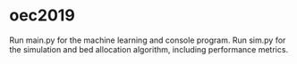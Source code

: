 # oec2019
Run main.py for the machine learning and console program.
Run sim.py for the simulation and bed allocation algorithm, including performance metrics.
